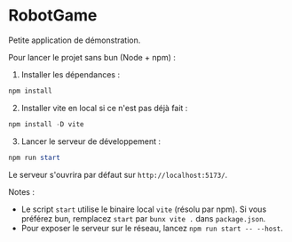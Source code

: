 # RobotGame

Petite application de démonstration.

Pour lancer le projet sans bun (Node + npm) :

1. Installer les dépendances :

```powershell
npm install
```

2. Installer vite en local si ce n'est pas déjà fait :

```powershell
npm install -D vite
```

3. Lancer le serveur de développement :

```powershell
npm run start
```

Le serveur s'ouvrira par défaut sur `http://localhost:5173/`.

Notes :
- Le script `start` utilise le binaire local `vite` (résolu par npm). Si vous préférez bun, remplacez `start` par `bunx vite .` dans `package.json`.
- Pour exposer le serveur sur le réseau, lancez `npm run start -- --host`.
